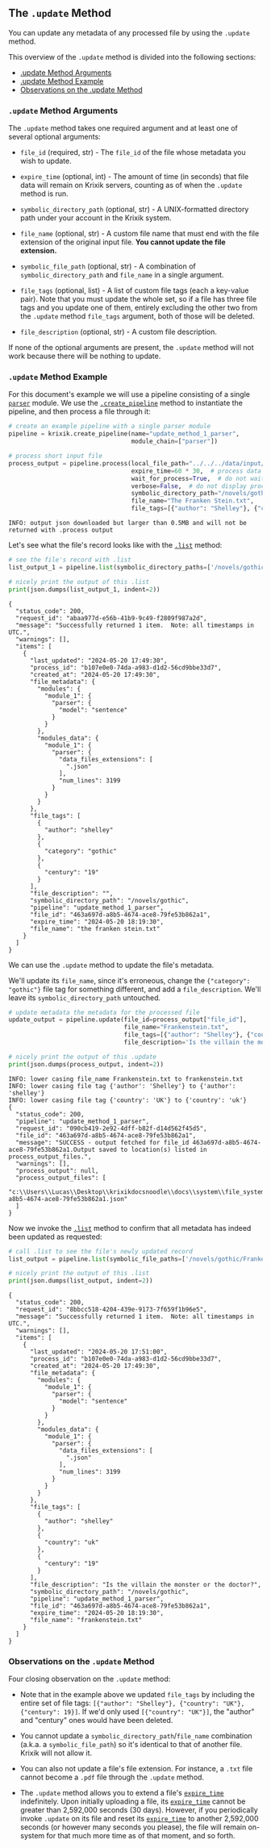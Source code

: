 ## The `.update` Method

You can update any metadata of any processed file by using the `.update` method.

This overview of the `.update` method is divided into the following sections:

- [.update Method Arguments](#.update-method-arguments)
- [.update Method Example](#.update-method-example)
- [Observations on the .update Method](#observations-on-the-.update-method)

### `.update` Method Arguments

The `.update` method takes one required argument and at least one of several optional arguments:

- `file_id` (required, str) - The `file_id` of the file whose metadata you wish to update.

- `expire_time` (optional, int) - The amount of time (in seconds) that file data will remain on Krixik servers, counting as of when the `.update` method is run.

- `symbolic_directory_path` (optional, str) - A UNIX-formatted directory path under your account in the Krixik system.

- `file_name` (optional, str) - A custom file name that must end with the file extension of the original input file. **You cannot update the file extension.**

- `symbolic_file_path` (optional, str) - A combination of `symbolic_directory_path` and `file_name` in a single argument.

- `file_tags` (optional, list) - A list of custom file tags (each a key-value pair). Note that you must update the whole set, so if a file has three file tags and you update one of them, entirely excluding the other two from the `.update` method `file_tags` argument, both of those will be deleted.

- `file_description` (optional, str) - A custom file description.

If none of the optional arguments are present, the `.update` method will not work because there will be nothing to update.

### `.update` Method Example

For this document's example we will use a pipeline consisting of a single [`parser`](../../modules/ai_model_modules/parser_module.md) module.  We use the [`.create_pipeline`](../pipeline_creation/create_pipeline.md) method to instantiate the pipeline, and then process a file through it:


```python
# create an example pipeline with a single parser module
pipeline = krixik.create_pipeline(name="update_method_1_parser",
                                  module_chain=["parser"])

# process short input file
process_output = pipeline.process(local_file_path="../../../data/input/frankenstein_very_short.txt", # the initial local filepath where the input JSON file is stored
                                  expire_time=60 * 30,  # process data will be deleted from the Krixik system in 30 minutes
                                  wait_for_process=True,  # do not wait for process to complete before returning IDE control to user
                                  verbose=False,  # do not display process update printouts upon running code
                                  symbolic_directory_path="/novels/gothic",
                                  file_name="The Franken Stein.txt",
                                  file_tags=[{"author": "Shelley"}, {"category": "gothic"}, {"century": "19"}])
```

    INFO: output json downloaded but larger than 0.5MB and will not be returned with .process output


Let's see what the file's record looks like with the [`.list`](list_method.md) method:


```python
# see the file's record with .list
list_output_1 = pipeline.list(symbolic_directory_paths=['/novels/gothic'])

# nicely print the output of this .list
print(json.dumps(list_output_1, indent=2))
```

    {
      "status_code": 200,
      "request_id": "abaa977d-e56b-41b9-9c49-f2809f987a2d",
      "message": "Successfully returned 1 item.  Note: all timestamps in UTC.",
      "warnings": [],
      "items": [
        {
          "last_updated": "2024-05-20 17:49:30",
          "process_id": "b107e0e0-74da-a983-d1d2-56cd9bbe33d7",
          "created_at": "2024-05-20 17:49:30",
          "file_metadata": {
            "modules": {
              "module_1": {
                "parser": {
                  "model": "sentence"
                }
              }
            },
            "modules_data": {
              "module_1": {
                "parser": {
                  "data_files_extensions": [
                    ".json"
                  ],
                  "num_lines": 3199
                }
              }
            }
          },
          "file_tags": [
            {
              "author": "shelley"
            },
            {
              "category": "gothic"
            },
            {
              "century": "19"
            }
          ],
          "file_description": "",
          "symbolic_directory_path": "/novels/gothic",
          "pipeline": "update_method_1_parser",
          "file_id": "463a697d-a8b5-4674-ace8-79fe53b862a1",
          "expire_time": "2024-05-20 18:19:30",
          "file_name": "the franken stein.txt"
        }
      ]
    }


We can use the `.update` method to update the file's metadata.

We'll update its `file_name`, since it's erroneous, change the `{"category": "gothic"}` file tag for something different, and add a `file_description`. We'll leave its `symbolic_directory_path` untouched.


```python
# update metadata the metadata for the processed file
update_output = pipeline.update(file_id=process_output["file_id"],
                                file_name="Frankenstein.txt",
                                file_tags=[{"author": "Shelley"}, {"country": "UK"}, {"century": "19"}],
                                file_description='Is the villain the monster or the doctor?')

# nicely print the output of this .update
print(json.dumps(process_output, indent=2))
```

    INFO: lower casing file_name Frankenstein.txt to frankenstein.txt
    INFO: lower casing file tag {'author': 'Shelley'} to {'author': 'shelley'}
    INFO: lower casing file tag {'country': 'UK'} to {'country': 'uk'}
    {
      "status_code": 200,
      "pipeline": "update_method_1_parser",
      "request_id": "090cb419-2e92-4dff-b82f-d14d562f45d5",
      "file_id": "463a697d-a8b5-4674-ace8-79fe53b862a1",
      "message": "SUCCESS - output fetched for file_id 463a697d-a8b5-4674-ace8-79fe53b862a1.Output saved to location(s) listed in process_output_files.",
      "warnings": [],
      "process_output": null,
      "process_output_files": [
        "c:\\Users\\Lucas\\Desktop\\krixikdocsnoodle\\docs\\system\\file_system/463a697d-a8b5-4674-ace8-79fe53b862a1.json"
      ]
    }


Now we invoke the [`.list`](list_method.md) method to confirm that all metadata has indeed been updated as requested:


```python
# call .list to see the file's newly updated record
list_output = pipeline.list(symbolic_file_paths=['/novels/gothic/Frankenstein.txt'])

# nicely print the output of this .list
print(json.dumps(list_output, indent=2))
```

    {
      "status_code": 200,
      "request_id": "8bbcc518-4204-439e-9173-7f659f1b96e5",
      "message": "Successfully returned 1 item.  Note: all timestamps in UTC.",
      "warnings": [],
      "items": [
        {
          "last_updated": "2024-05-20 17:51:00",
          "process_id": "b107e0e0-74da-a983-d1d2-56cd9bbe33d7",
          "created_at": "2024-05-20 17:49:30",
          "file_metadata": {
            "modules": {
              "module_1": {
                "parser": {
                  "model": "sentence"
                }
              }
            },
            "modules_data": {
              "module_1": {
                "parser": {
                  "data_files_extensions": [
                    ".json"
                  ],
                  "num_lines": 3199
                }
              }
            }
          },
          "file_tags": [
            {
              "author": "shelley"
            },
            {
              "country": "uk"
            },
            {
              "century": "19"
            }
          ],
          "file_description": "Is the villain the monster or the doctor?",
          "symbolic_directory_path": "/novels/gothic",
          "pipeline": "update_method_1_parser",
          "file_id": "463a697d-a8b5-4674-ace8-79fe53b862a1",
          "expire_time": "2024-05-20 18:19:30",
          "file_name": "frankenstein.txt"
        }
      ]
    }


### Observations on the `.update` Method

Four closing observation on the `.update` method:

- Note that in the example above we updated `file_tags` by including the entire set of file tags: `[{"author": "Shelley"}, {"country": "UK"}, {"century": 19}]`. If we'd only used `[{"country": "UK"}]`, the "author" and "century" ones would have been deleted.

- You cannot update a `symbolic_directory_path`/`file_name` combination (a.k.a. a `symbolic_file_path`) so it's identical to that of another file. Krixik will not allow it.

- You can also not update a file's file extension. For instance, a `.txt` file cannot become a `.pdf` file through the `.update` method.

- The `.update` method allows you to extend a file's [`expire_time`](../parameters_processing_files_through_pipelines/process_method.md#core-.process-method-arguments) indefinitely. Upon initially uploading a file, its [`expire_time`](../parameters_processing_files_through_pipelines/process_method.md#core-.process-method-arguments) cannot be greater than 2,592,000 seconds (30 days). However, if you periodically invoke `.update` on its file and reset its [`expire_time`](../parameters_processing_files_through_pipelines/process_method.md#core-.process-method-arguments) to another 2,592,000 seconds (or however many seconds you please), the file will remain on-system for that much more time as of that moment, and so forth.
